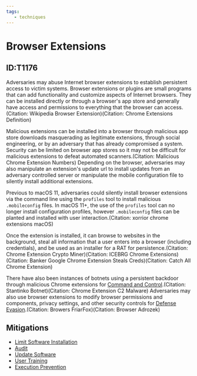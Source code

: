 ```yaml
---
tags:
   - techniques
---
```

# Browser Extensions
## ID:T1176
Adversaries may abuse Internet browser extensions to establish persistent access to victim systems. Browser extensions or plugins are small programs that can add functionality and customize aspects of Internet browsers. They can be installed directly or through a browser's app store and generally have access and permissions to everything that the browser can access.(Citation: Wikipedia Browser Extension)(Citation: Chrome Extensions Definition)

Malicious extensions can be installed into a browser through malicious app store downloads masquerading as legitimate extensions, through social engineering, or by an adversary that has already compromised a system. Security can be limited on browser app stores so it may not be difficult for malicious extensions to defeat automated scanners.(Citation: Malicious Chrome Extension Numbers) Depending on the browser, adversaries may also manipulate an extension's update url to install updates from an adversary controlled server or manipulate the mobile configuration file to silently install additional extensions.

Previous to macOS 11, adversaries could silently install browser extensions via the command line using the <code>profiles</code> tool to install malicious <code>.mobileconfig</code> files. In macOS 11+, the use of the <code>profiles</code> tool can no longer install configuration profiles, however <code>.mobileconfig</code> files can be planted and installed with user interaction.(Citation: xorrior chrome extensions macOS)

Once the extension is installed, it can browse to websites in the background, steal all information that a user enters into a browser (including credentials), and be used as an installer for a RAT for persistence.(Citation: Chrome Extension Crypto Miner)(Citation: ICEBRG Chrome Extensions)(Citation: Banker Google Chrome Extension Steals Creds)(Citation: Catch All Chrome Extension)

There have also been instances of botnets using a persistent backdoor through malicious Chrome extensions for [Command and Control](/mitre/tactics/TA0011).(Citation: Stantinko Botnet)(Citation: Chrome Extension C2 Malware) Adversaries may also use browser extensions to modify browser permissions and components, privacy settings, and other security controls for [Defense Evasion](/mitre/tactics/TA0005).(Citation: Browers FriarFox)(Citation: Browser Adrozek) 
## Mitigations
* [Limit Software Installation](mitigations/M1033)
* [Audit](mitigations/M1047)
* [Update Software](mitigations/M1051)
* [User Training](mitigations/M1017)
* [Execution Prevention](mitigations/M1038)
